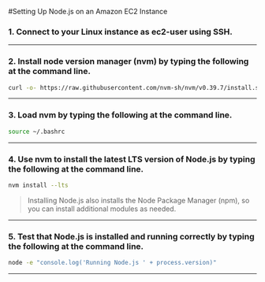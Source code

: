 #Setting Up Node.js on an Amazon EC2 Instance

### 1. Connect to your Linux instance as ec2-user using SSH.
--- 
### 2. Install node version manager (nvm) by typing the following at the command line.
```sh
curl -o- https://raw.githubusercontent.com/nvm-sh/nvm/v0.39.7/install.sh | bash
```
---
### 3. Load nvm by typing the following at the command line.
```sh
source ~/.bashrc
```
---
### 4. Use nvm to install the latest LTS version of Node.js by typing the following at the command line.
```sh
nvm install --lts
```
> Installing Node.js also installs the Node Package Manager (npm), so you can install additional modules as needed.
---

### 5. Test that Node.js is installed and running correctly by typing the following at the command line.
```sh
node -e "console.log('Running Node.js ' + process.version)"
```
--- 

